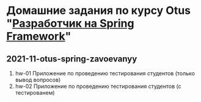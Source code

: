 # Домашние задания по курсу Otus "[Разработчик на Spring Framework](https://otus.ru/lessons/javaspring/)"
## 2021-11-otus-spring-zavoevanyy

1. hw-01 Приложение по проведению тестирования студентов (только вывод вопросов)
2. hw-02 Приложение по проведению тестирования студентов (с тестированем)
